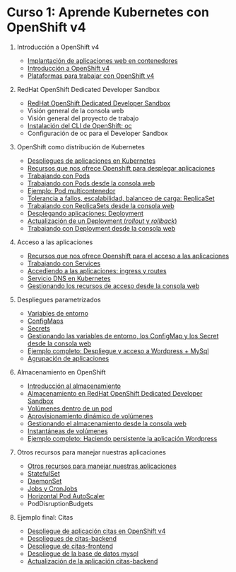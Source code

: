 # Curso 1: Aprende Kubernetes con OpenShift v4

1. Introducción a OpenShift v4
	* [Implantación de aplicaciones web en contenedores](modulo1/contenedores.md)
	* [Introducción a OpenShift v4](modulo1/openshift.md)
	* [Plataformas para trabajar con OpenShift v4](modulo1/plataformas.md)

2. RedHat OpenShift Dedicated Developer Sandbox
	* [RedHat OpenShift Dedicated Developer Sandbox](modulo2/sandbox.md)
	* Visión general de la consola web
	* Visión general del proyecto de trabajo
	* [Instalación del CLI de OpenShift: oc](modulo2/oc.md)
	* Configuración de oc para el Developer Sandbox

3. OpenShift como distribución de Kubernetes
	* [Despliegues de aplicaciones en Kubernetes](modulo3/aplicaciones.md)
	* [Recursos que nos ofrece Openshift para desplegar aplicaciones](modulo3/recursos.md)
	* [Trabajando con Pods](modulo3/pods.md)
	* [Trabajando con Pods desde la consola web](modulo3/pods_web.md)
	* [Ejemplo: Pod multicontenedor](modulo3/pod_multicontenedor.md)
	* [Tolerancia a fallos, escalabilidad, balanceo de carga: ReplicaSet](modulo3/replicaset.md)
	* [Trabajando con ReplicaSets desde la consola web](modulo3/replicaset_web.md)
	* [Desplegando aplicaciones: Deployment](modulo3/deployment.md)
	* [Actualización de un Deployment (*rollout* y *rollback*)](modulo3/actualizacion_deployment.md)
	* [Trabajando con Deployment desde la consola web](modulo3/deployment_web.md)

4. Acceso a las aplicaciones 

	* [Recursos que nos ofrece Openshift para el acceso a las aplicaciones](modulo4/recursos.md)
	* [Trabajando con Services](modulo4/services.md)
	* [Accediendo a las aplicaciones: ingress y routes](modulo4/routes.md)
	* [Servicio DNS en Kubernetes](modulo4/dns.md)
	* [Gestionando los recursos de acceso desde la consola web](modulo4/acceso_web.md)

5. Despliegues parametrizados
	* [Variables de entorno](modulo5/variables_entorno.md)
    * [ConfigMaps](modulo5/configmaps.md)
    * [Secrets](modulo5/secrets.md)
	* [Gestionando las variables de entorno, los ConfigMap y los Secret desde la consola web](modulo5/web.md)
    * [Ejemplo completo: Despliegue y acceso a Wordpress + MySql](modulo5/wordpress.md)
	* [Agrupación de aplicaciones](modulo5/agrupamiento.md)

6. Almacenamiento en OpenShift
	* [Introducción al almacenamiento](modulo6/almacenamiento.md)
	* [Almacenamiento en RedHat OpenShift Dedicated Developer Sandbox](modulo6/almacenamiento_sandbox.md)
	* [Volúmenes dentro de un pod](modulo6/volumen_pod.md)
	* [Aprovisionamiento dinámico de volúmenes](modulo6/volumen_dinamico.md)
	* [Gestionando el almacenamiento desde la consola web](modulo6/volumen_web.md)
	* [Instantáneas de volúmenes](modulo6/snapshot.md)
	* [Ejemplo completo: Haciendo persistente la aplicación Wordpress](modulo6/wordpress.md)

7. Otros recursos para manejar nuestras aplicaciones
	* [Otros recursos para manejar nuestras aplicaciones](modulo7/introduccion.md)
	* [StatefulSet](modulo7/statefulset.md)
	* [DaemonSet](modulo7/daemonset.md)
	* [Jobs y CronJobs](modulo7/jobs.md)
	* [Horizontal Pod AutoScaler](modulo7/hpa.md)
	* PodDisruptionBudgets


8. Ejemplo final: Citas
	* [Despliegue de aplicación citas en OpenShift v4](modulo8/citas.md)
	* [Despliegues de citas-backend](modulo8/backend.md)
	* [Despliegue de citas-frontend](modulo8/frontend.md)
	* [Despliegue de la base de datos mysql](modulo8/mysql.md)
	* [Actualización de la aplicación citas-backend](modulo8/backend_v2.md)
	